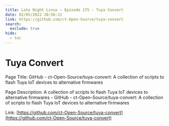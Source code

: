 ```yaml
---
title: Late Night Linux – Episode 175 - Tuya Convert
date: 02/05/2022 20:56:11
link: https://github.com/ct-Open-Source/tuya-convert
search:
  exclude: true
hide:
  - toc
---
```


# Tuya Convert

Page Title: GitHub - ct-Open-Source/tuya-convert: A collection of scripts to flash Tuya IoT devices to alternative firmwares

Page Description: A collection of scripts to flash Tuya IoT devices to alternative firmwares - GitHub - ct-Open-Source/tuya-convert: A collection of scripts to flash Tuya IoT devices to alternative firmwares 

Link: [https://github.com/ct-Open-Source/tuya-convert](https://github.com/ct-Open-Source/tuya-convert)